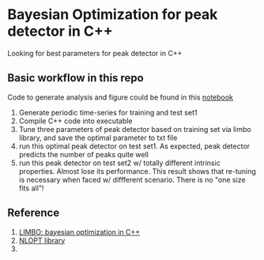 # Bayesian Optimization for peak detector in C++
Looking for best parameters for peak detector in C++

## Basic workflow in this repo
Code to generate analysis and figure could be found in this [notebook](./workflow_in_nutshell.ipynb)
1. Generate periodic time-series for training and test set1
2. Compile C++ code into executable
3. Tune three parameters of peak detector based on training set via limbo library, and save the optimal parameter to txt file
4. run this optimal peak detector on test set1. As expected, peak detector predicts the number of peaks quite well
5. run this peak detector on test set2 w/ totally different intrinsic properties. Almost lose its performance. This result shows that re-tuning is necessary when faced w/ diffferent scenario. There is no "one size fits all"!
 

## Reference
1. [LIMBO: bayesian optimization in C++]()
2. [NLOPT library]()
3. 